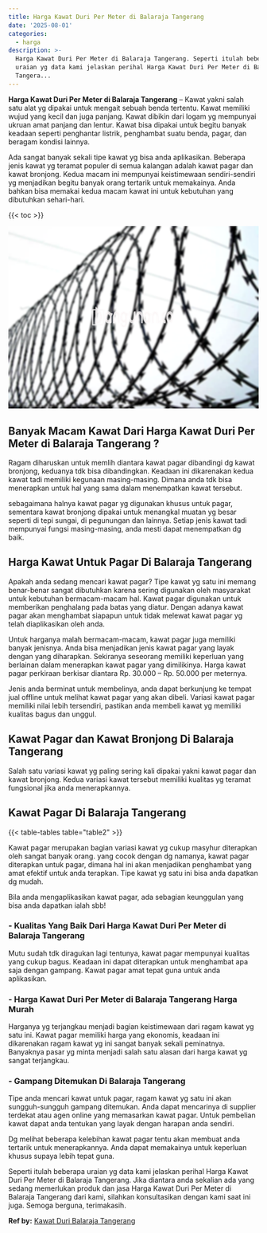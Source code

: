 ```yaml
---
title: Harga Kawat Duri Per Meter di Balaraja Tangerang
date: '2025-08-01'
categories:
  - harga
description: >-
  Harga Kawat Duri Per Meter di Balaraja Tangerang. Seperti itulah beberapa
  uraian yg data kami jelaskan perihal Harga Kawat Duri Per Meter di Balaraja
  Tangera...
---
```


**Harga Kawat Duri Per Meter di Balaraja Tangerang** – Kawat yakni salah satu alat yg dipakai untuk mengait sebuah benda tertentu. Kawat memiliki wujud yang kecil dan juga panjang. Kawat dibikin dari logam yg mempunyai ukruan amat panjang dan lentur. Kawat bisa dipakai untuk begitu banyak keadaan seperti penghantar listrik, penghambat suatu benda, pagar, dan beragam kondisi lainnya.

Ada sangat banyak sekali tipe kawat yg bisa anda aplikasikan. Beberapa jenis kawat yg teramat populer di semua kalangan adalah kawat pagar dan kawat bronjong. Kedua macam ini mempunyai keistimewaan sendiri-sendiri yg menjadikan begitu banyak orang tertarik untuk memakainya. Anda bahkan bisa memakai kedua macam kawat ini untuk kebutuhan yang dibutuhkan sehari-hari.

{{< toc >}}

![Harga Kawat Duri Per Meter di Balaraja Tangerang](/images/jual-kawat-murah44.png)

## Banyak Macam Kawat Dari Harga Kawat Duri Per Meter di Balaraja Tangerang ?

Ragam diharuskan untuk memlih diantara kawat pagar dibandingi dg kawat bronjong, keduanya tdk bisa dibandingkan. Keadaan ini dikarenakan kedua kawat tadi memiliki kegunaan masing-masing. Dimana anda tdk bisa menerapkan untuk hal yang sama dalam menempatkan kawat tersebut.

sebagaimana halnya kawat pagar yg digunakan khusus untuk pagar, sementara kawat bronjong dipakai untuk menangkal muatan yg besar seperti di tepi sungai, di pegunungan dan lainnya. Setiap jenis kawat tadi mempunyai fungsi masing-masing, anda mesti dapat menempatkan dg baik.

## Harga Kawat Untuk Pagar Di Balaraja Tangerang

Apakah anda sedang mencari kawat pagar? Tipe kawat yg satu ini memang benar-benar sangat dibutuhkan karena sering digunakan oleh masyarakat untuk kebutuhan bermacam-macam hal. Kawat pagar digunakan untuk memberikan penghalang pada batas yang diatur. Dengan adanya kawat pagar akan menghambat siapapun untuk tidak melewat kawat pagar yg telah diaplikasikan oleh anda.

Untuk harganya malah bermacam-macam, kawat pagar juga memiliki banyak jenisnya. Anda bisa menjadikan jenis kawat pagar yang layak dengan yang diharapkan. Sekiranya seseorang memiliki keperluan yang berlainan dalam menerapkan kawat pagar yang dimilikinya. Harga kawat pagar perkiraan berkisar diantara Rp. 30.000 – Rp. 50.000 per meternya.

Jenis anda berminat untuk membelinya, anda dapat berkunjung ke tempat jual offline untuk melihat kawat pagar yang akan dibeli. Variasi kawat pagar memiliki nilai lebih tersendiri, pastikan anda membeli kawat yg memiliki kualitas bagus dan unggul.

## Kawat Pagar dan Kawat Bronjong Di Balaraja Tangerang

Salah satu variasi kawat yg paling sering kali dipakai yakni kawat pagar dan kawat bronjong. Kedua variasi kawat tersebut memiliki kualitas yg teramat fungsional jika anda menerapkannya.

## Kawat Pagar Di Balaraja Tangerang

{{< table-tables table="table2" >}}

Kawat pagar merupakan bagian variasi kawat yg cukup masyhur diterapkan oleh sangat banyak orang. yang cocok dengan dg namanya, kawat pagar diterapkan untuk pagar, dimana hal ini akan menjadikan penghambat yang amat efektif untuk anda terapkan. Tipe kawat yg satu ini bisa anda dapatkan dg mudah.

Bila anda mengaplikasikan kawat pagar, ada sebagian keunggulan yang bisa anda dapatkan ialah sbb!

### \- Kualitas Yang Baik Dari Harga Kawat Duri Per Meter di Balaraja Tangerang

Mutu sudah tdk diragukan lagi tentunya, kawat pagar mempunyai kualitas yang cukup bagus. Keadaan ini dapat diterapkan untuk menghambat apa saja dengan gampang. Kawat pagar amat tepat guna untuk anda aplikasikan.

### \- Harga Kawat Duri Per Meter di Balaraja Tangerang Harga Murah

Harganya yg terjangkau menjadi bagian keistimewaan dari ragam kawat yg satu ini. Kawat pagar memiliki harga yang ekonomis, keadaan ini dikarenakan ragam kawat yg ini sangat banyak sekali peminatnya. Banyaknya pasar yg minta menjadi salah satu alasan dari harga kawat yg sangat terjangkau.

### \- Gampang Ditemukan Di Balaraja Tangerang

Tipe anda mencari kawat untuk pagar, ragam kawat yg satu ini akan sungguh-sungguh gampang ditemukan. Anda dapat mencarinya di supplier terdekat atau agen online yang memasarkan kawat pagar. Untuk pembelian kawat dapat anda tentukan yang layak dengan harapan anda sendiri.

Dg melihat beberapa kelebihan kawat pagar tentu akan membuat anda tertarik untuk menerapkannya. Anda dapat memakainya untuk keperluan khusus supaya lebih tepat guna.

Seperti itulah beberapa uraian yg data kami jelaskan perihal Harga Kawat Duri Per Meter di Balaraja Tangerang. Jika diantara anda sekalian ada yang sedang memerlukan produk dan jasa Harga Kawat Duri Per Meter di Balaraja Tangerang dari kami, silahkan konsultasikan dengan kami saat ini juga. Semoga berguna, terimakasih.

**Ref by:** [Kawat Duri Balaraja Tangerang](https://id.wikipedia.org/wiki/Kawat)
